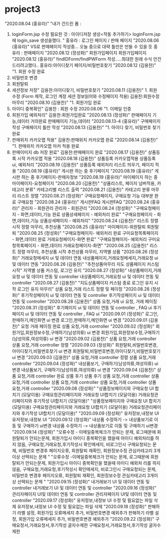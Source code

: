 # project3
"2020.08.04
(홍유라)"	"내가 건드린 폼 : 
1. loginForm.jsp
수정 필요한 것 :
아이디저장 생성<작동 추가하기> loginForm.jsp에 login_save 생성을했다.
"	홍유라 : 로그인 페이지 / 판매 페이지
"2020.08.06
(홍유라)"	VS로 판매페이지 작성중… 오늘 중으로 대략 틀만은 만들 수 있을 듯	홍유라 : 판매페이지
"2020.08.12
(정성화)"	회원가입페이지 	회원가입페이지
"2020.08.12
(홍유라)"	findIDForm/findPWForm 작성..…최대한 원래 수식 안건드리려고했다..	홍유라:아이디찾기 페이지/비밀번호찾기
"2020.08.12
(김용찬)"	"1. 회원 수정 완료
2. 비밀번호 변경
3. 회원탈퇴
4. 세션정보 저장"	김용찬:아이디찾기, 비밀번호찾기
"2020.08.11
(김용찬)"	1. 회원 수정 (Form 제작, 로그인 계정 세션 정보읽어와 수정페이지 적용)	김용찬:회원수정마무리
"2020.08.10
(김용찬)"	"1. 회원가입 완료
2. 아이디 중복확인"	김용찬 : 회원 수정
2020.08.06	"1. 이메일 인증
2. 회원가입 예외처리"	김용찬:회원가입완료
"2020.08.13
(정성화)"	판매페이지 기능,데이터 거의완료	판매페이지 기능,데이터
"2020.08.13-4
(홍유라)"	구매페이지 작성	구매페이지 틀만 작성
"2020.08.13
(김용찬)"	"1. 아이디 찾기, 비밀번호 찾기 완료
2. 판매위치 카카오맵 적용"	김용찬:판매위치 카카오맵 완료
"2020.08.14
(김용찬)"	"1. 판매위치 카카오맵 마커 적용 완료
2. 판매이미지 db 저장 완료"	김용찬:판매페이지 완료
"2020.08.17
(김용찬)"	상품등록 시작 	카카오맵 적용
"2020.08.18
(김용찬)"	상품등록 카카오맵적용	상품등록 ui, 예외처리
"2020.08.19
(김용찬)"	상품등록 예외처리	리스트 띄우기, 페이지 적용
"2020.08.19
(홍유라)"	게시판 하는 중	후기페이지
"2020.08.19
(홍유라)"	게시판 하는 중	후기페이지-판매자정보
"2020.08.19
(홍유라)"	마이페이지 하는 중	마이페이지-요청페이지
"2020.08.20
(김용찬)"	"상품리스트,
페이지 넘버적용, 
카테고리 분류"	카테고리별 리스트 출력
"2020.08.21
(김용찬)"	카테고리 분류 마무리	리스트 정렬
"2020.08.21
(정성화)"	구매요청페이지, 구매요청 기능 대부분 완료	구매요청 
"2020.08.24
(홍유라)"	게시판FAQ	게시판FAQ
"2020.08.24
(홍유라)"	관리자 - 회원관리	관리자 - 회원관리
"2020.08.24
(정성화)"	"구매요청페이지 - 화면,데이터,기능 완료
상품상세페이지 - 예외처리 완료"	"구매요청페이지 - 화면,데이터,기능
상품상세페이지 - 예외처리"
"2020.08.24
(김용찬)"	리스트 정렬 시작	정렬 마무리, 추천상품
"2020.08.25
(홍유라)"	마이페이지-회원탈퇴 	회원탈퇴
"2020.08.25
(정성화)"	"구매요청페이지- 예외처리 완료
구미요청목록페이지 - 화면,데이터 완료
거래요청페이지-화면 완료"	"구매요청페이지- 예외처리
구미요청목록페이지 - 화면,데이터
거래요청페이지-화면"
"2020.08.25
(김용찬)"	리스트 정렬 마무리, 추천상품 시작	추천상품 마무리, 지역별 상품
"2020.08.26
(정성화)"	거래요청메세지 ui 및 데이터 연동	내상품페이지,거래요청메세지,거래요청 ui 및 데이터 연동
"2020.08.26
(김용찬)"	"추천상품마무리
지도 상품페이지 커스텀 시작"	지역별 상품 커스텀, 로그인 유지
"2020.08.27
(정성화)"	내상품페이지,거래요청  ui 및 데이터 연동  및 controller	내상품페이지,거래요청  ui 및 데이터 연동  및 controller
"2020.08.27
(김용찬)"	"지도상품페이지 커스텀 종료
로그인 유지 시작
로그인 유지 마무리"	상품 요청,거래 리스트 정렬 및 페이징
"2020.08.28
(정성화)"	후기작성페이지 ui 및 데이터 연동 및 controller	후기작성페이지 ui 및 데이터 연동 및 controller
"2020.08.28
(김용찬)"	상품 요청,거래 ui	요청, 거래 페이징
"2020.08.31
(정성화)"	후기페이지 ui 및 데이터 연동 및 controller , FAQ ui	후기페이지 ui 및 데이터 연동 및 controller , FAQ ui
"2020.09.01
(정성화)"	로그인,판매하기,메인화면 ui 변경	로그인,판매하기,메인화면 ui 변경
"2020.09.01
(김용찬)"	요청 거래 페이징 완료	상품 요청,거래 controller
"2020.09.02
(정성화)"	회원가입,회원정보수정,구매하기(남성의류)  ui 변경	회원가입,회원정보수정,구매하기(남성의류,여성의류)  ui 변경
"2020.09.02
(김용찬)"	상품 요청,거래 controller	상품 요청,거래 controller 정렬
"2020.09.03
(정성화)"	회원탈퇴,비밀번호변경,아이디찾기,비밀번호찾기 ui 변경	회원탈퇴,비밀번호변경,아이디찾기,비밀번호찾기 ui 변경
"2020.09.03
(김용찬)"	상품 요청,거래 controller 정렬	상품 요청,거래 controller
"2020.09.04
(정성화)"	내상품보기, 구매하기(남성의류,여성의류) ui 변경	내상품보기, 구매하기(남성의류,여성의류) ui 변경
"2020.09.04
(김용찬)"	상품 요청,거래 controller 완료	상품 후기
	상품 후기	상품 요청,거래 controller
	상품 요청,거래 controller	상품 요청,거래 controller
	상품 요청,거래 controller	상품 요청,거래 controller
"2020.09.08
(정성화)"	"상품정보페이지와 구매요청 UI 합치기 (모달이용)
구매요청관리페이지와 거래요청 UI합치기 (모달이용)
거래요청관리페이지와 후기작성 UI합치기 (모달이용)"	"상품정보페이지와 구매요청 UI 합치기 (모달이용)
구매요청관리페이지와 거래요청 UI합치기 (모달이용)
거래요청관리페이지와 후기작성 UI합치기 (모달이용)"
"2020.09.09
(정성화)"	유저정보,내정보 UI 	유저정보,내정보 UI 
"2020.09.12
(정성화)"	내상품 수정하기 -> 내상품보기로 이동 및 구매하기 ui변경	내상품 수정하기 -> 내상품보기로 이동 및 구매하기 ui변경
"2020.09.14
(정성화)"	"오류수정 - 이메일중복체크가 안되는 문제,
             로그때문에 회원탈퇴가 안되는문제,
             회원가입시 아이디 중복확인을 했을때 아이디 예외처리를 
             하지 않음,
            구매요청,거래요청,후기작성시 확인메세지,
            비로그인시 구매요청되는 문제,
            비밀번호 변경후 페이지오류,
            회원탈퇴 재확인,
            회원정보수정 관심카테고리 3개이상 선택되는 문제
"	"오류수정  -이메일중복체크가 안되는 문제,
             로그때문에 회원탈퇴가 안되는문제,
             회원가입시 아이디 중복확인을 했을때 아이디 예외처
             리를 하지 않음,
             구매요청,거래요청,후기작성시 확인메세지,
             비로그인시 구매요청되는 문제,
             비밀번호 변경후 페이지오류,
             회원탈퇴 재확인,
             회원정보수정 관심카테고리 3개이상 선택되는 문제
"
"2020.09.15
(정성화)"	내거래보기 UI 및 데이터 연동 및 controller	내거래보기 UI 및 데이터 연동 및 controller
"2020.09.16
(정성화)"	관리자페이지 UI및 데이터 연동 및 controller	관리자페이지 UI및 데이터 연동 및 controller
"2020.09.17
(정성화)"	유저정보,내정보 UI 수정 및 필요없는 파일 삭제	유저정보,내정보 UI 수정 및 필요없는 파일 삭제
"2020.09.18
(정성화)"	판해하기 라벨 설정, 회원가입 오류메세지 추가, 비밀번호변경 예외추가	판해하기 라벨 설정, 회원가입 오류메세지 추가, 비밀번호변경 예외추가
"2020.09.22
(정성화)"	구매요청서,거래요청서,후기작성 굴자수제한 	구매요청서,거래요청서,후기작성 굴자수제한 
